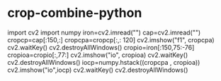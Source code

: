 # crop-combine-python
import cv2
import  numpy
iron=cv2.imread("<image name>")
cap=cv2.imread("<image name>")
cropcp=cap[:150,:]
cropcpa=cropcp[:,: 120]
cv2.imshow("f1", cropcpa)
cv2.waitKey()
cv2.destroyAllWindows()
cropio=iron[:150,75:-76]
cropioa=cropio[:,77:]
cv2.imshow("io", cropioa)
cv2.waitKey()
cv2.destroyAllWindows()
iocp=numpy.hstack((cropcpa , cropioa))
cv2.imshow("io",iocp)
cv2.waitKey()
cv2.destroyAllWindows()
